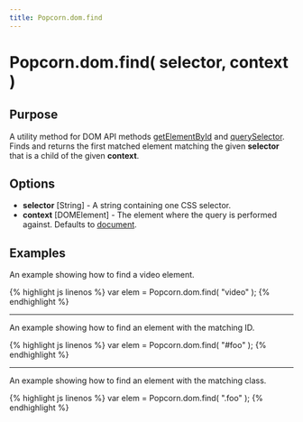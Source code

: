 ```yaml
---
title: Popcorn.dom.find
---
```

# Popcorn.dom.find( selector, context ) #

## Purpose ##

A utility method for DOM API methods [getElementById](https://developer.mozilla.org/en-US/docs/DOM/document.getElementById)
and [querySelector](https://developer.mozilla.org/En/DOM/Document.querySelector). Finds and returns the first matched
element matching the given **selector** that is a child of the given **context**.

## Options ##

* **selector** \[String\] - A string containing one CSS selector.
* **context** \[DOMElement\] - The element where the query is performed against. Defaults to
[document](https://developer.mozilla.org/en-US/docs/DOM/document).

## Examples ##

An example showing how to find a video element.

{% highlight js linenos %}
    var elem = Popcorn.dom.find( "video" );
{% endhighlight %}

----------

An example showing how to find an element with the matching ID.

{% highlight js linenos %}
    var elem = Popcorn.dom.find( "#foo" );
{% endhighlight %}

----------

An example showing how to find an element with the matching class.

{% highlight js linenos %}
    var elem = Popcorn.dom.find( ".foo" );
{% endhighlight %}
